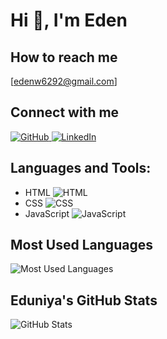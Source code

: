 # Hi 👋, I'm Eden
## How to reach me
[edenw6292@gmail.com]

## Connect with me
<p align="left">
  <a href="https://github.com/yourusername">
    <img src="https://img.shields.io/badge/GitHub-181717?style=for-the-badge&logo=github&logoColor=white" alt="GitHub"/>
  </a>
  <a href="https://linkedin.com/in/yourprofile">
    <img src="https://img.shields.io/badge/LinkedIn-0077B5?style=for-the-badge&logo=linkedin&logoColor=white" alt="LinkedIn"/>
  </a>
</p>

## Languages and Tools:
- HTML ![HTML](https://img.shields.io/badge/HTML-#E34F26?style=flat-square&logo=html5&logoColor=white)
- CSS ![CSS](https://img.shields.io/badge/CSS-#1572B6?style=flat-square&logo=css3&logoColor=white)
- JavaScript ![JavaScript](https://img.shields.io/badge/JavaScript-#F7DF1E?style=flat-square&logo=javascript&logoColor=black)

## Most Used Languages
![Most Used Languages](https://github-readme-stats.vercel.app/api/top-langs/?username=yourusername&layout=compact)

## Eduniya's GitHub Stats
![GitHub Stats](https://github-readme-stats.vercel.app/api?username=yourusername&show_icons=true&theme=radical)
